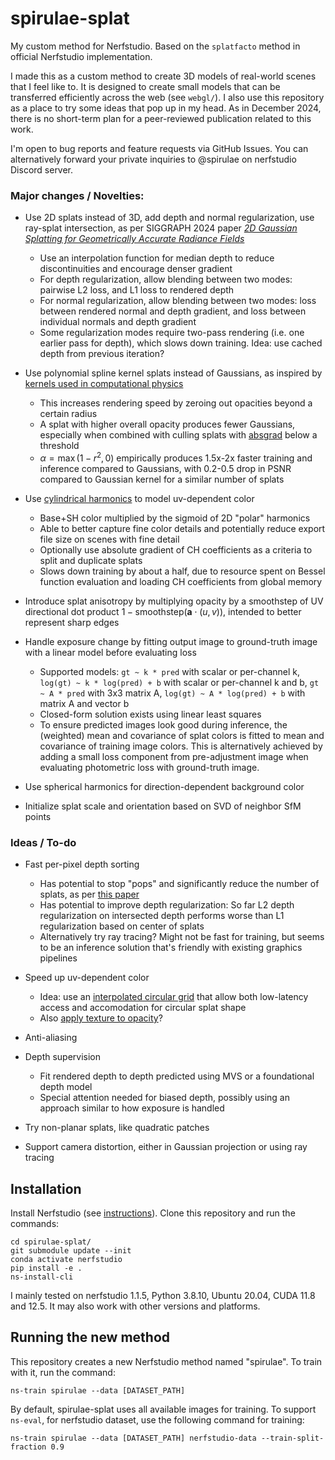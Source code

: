 # spirulae-splat
My custom method for Nerfstudio. Based on the `splatfacto` method in official Nerfstudio implementation.

I made this as a custom method to create 3D models of real-world scenes that I feel like to. It is designed to create small models that can be transferred efficiently across the web (see `webgl/`). I also use this repository as a place to try some ideas that pop up in my head. As in December 2024, there is no short-term plan for a peer-reviewed publication related to this work.

I'm open to bug reports and feature requests via GitHub Issues. You can alternatively forward your private inquiries to @spirulae on nerfstudio Discord server.

### Major changes / Novelties:

- Use 2D splats instead of 3D, add depth and normal regularization, use ray-splat intersection, as per SIGGRAPH 2024 paper [*2D Gaussian Splatting for Geometrically Accurate Radiance Fields*](https://arxiv.org/abs/2403.17888)
  - Use an interpolation function for median depth to reduce discontinuities and encourage denser gradient
  - For depth regularization, allow blending between two modes: pairwise L2 loss, and L1 loss to rendered depth
  - For normal regularization, allow blending between two modes: loss between rendered normal and depth gradient, and loss between individual normals and depth gradient
  - Some regularization modes require two-pass rendering (i.e. one earlier pass for depth), which slows down training. Idea: use cached depth from previous iteration?
  <!-- - For normal regularization, singularity is eliminated by replacing division by depth with multiplication, which perserves the unit normal -->

- Use polynomial spline kernel splats instead of Gaussians, as inspired by [kernels used in computational physics](https://en.wikipedia.org/wiki/Smoothed-particle_hydrodynamics)
  - This increases rendering speed by zeroing out opacities beyond a certain radius
  - A splat with higher overall opacity produces fewer Gaussians, especially when combined with culling splats with [absgrad](https://arxiv.org/abs/2404.10484) below a threshold
  - $\alpha=\max(1-r^2,0)$ empirically produces 1.5x-2x faster training and inference compared to Gaussians, with 0.2-0.5 drop in PSNR compared to Gaussian kernel for a similar number of splats

- Use [cylindrical harmonics](https://en.wikipedia.org/wiki/Cylindrical_harmonics) to model uv-dependent color
  - Base+SH color multiplied by the sigmoid of 2D "polar" harmonics
  - Able to better capture fine color details and potentially reduce export file size on scenes with fine detail
  - Optionally use absolute gradient of CH coefficients as a criteria to split and duplicate splats
  - Slows down training by about a half, due to resource spent on Bessel function evaluation and loading CH coefficients from global memory

<!-- - Support [Markov Chain Monte Carlo (MCMC)](https://arxiv.org/abs/2404.09591) for adaptive control of splats, with relocation designed for polynomial splats -->

- Introduce splat anisotropy by multiplying opacity by a smoothstep of UV directional dot product $1-\mathrm{smoothstep}(\mathbf{a}\cdot(u,v))$, intended to better represent sharp edges

- Handle exposure change by fitting output image to ground-truth image with a linear model before evaluating loss
  - Supported models: `gt ~ k * pred` with scalar or per-channel k, `log(gt) ~ k * log(pred) + b` with scalar or per-channel k and b, `gt ~ A * pred` with 3x3 matrix A, `log(gt) ~ A * log(pred) + b` with matrix A and vector b
  - Closed-form solution exists using linear least squares
  - To ensure predicted images look good during inference, the (weighted) mean and covariance of splat colors is fitted to mean and covariance of training image colors. This is alternatively achieved by adding a small loss component from pre-adjustment image when evaluating photometric loss with ground-truth image.

<!-- - Use an adaptive densification threshold based on absgrad, for consistency in number of splats across scenes and hyperparameter sets -->

- Use spherical harmonics for direction-dependent background color

- Initialize splat scale and orientation based on SVD of neighbor SfM points


### Ideas / To-do

- Fast per-pixel depth sorting
  - Has potential to stop "pops" and significantly reduce the number of splats, as per [this paper](https://arxiv.org/abs/2402.00525)
  - Has potential to improve depth regularization: So far L2 depth regularization on intersected depth performs worse than L1 regularization based on center of splats
  - Alternatively try ray tracing? Might not be fast for training, but seems to be an inference solution that's friendly with existing graphics pipelines

- Speed up uv-dependent color
  - Idea: use an [interpolated circular grid](https://www.desmos.com/calculator/0drgnclvod) that allow both low-latency access and accomodation for circular splat shape
  - Also [apply texture to opacity](https://arxiv.org/abs/2408.16982)?

- Anti-aliasing

- Depth supervision
   - Fit rendered depth to depth predicted using MVS or a foundational depth model
   - Special attention needed for biased depth, possibly using an approach similar to how exposure is handled

- Try non-planar splats, like quadratic patches

- Support camera distortion, either in Gaussian projection or using ray tracing


## Installation
Install Nerfstudio (see [instructions](https://docs.nerf.studio/quickstart/installation.html)). Clone this repository and run the commands:

```
cd spirulae-splat/
git submodule update --init
conda activate nerfstudio
pip install -e .
ns-install-cli
```

I mainly tested on nerfstudio 1.1.5, Python 3.8.10, Ubuntu 20.04, CUDA 11.8 and 12.5. It may also work with other versions and platforms.

## Running the new method
This repository creates a new Nerfstudio method named "spirulae". To train with it, run the command:
```
ns-train spirulae --data [DATASET_PATH]
```

By default, spirulae-splat uses all available images for training. To support `ns-eval`, for nerfstudio dataset, use the following command for training:
```
ns-train spirulae --data [DATASET_PATH] nerfstudio-data --train-split-fraction 0.9
```

<!-- ### Dataset preparation
Some scripts I use to generate datasets from videos can be found [here](https://github.com/harry7557558/Graphics/tree/master/mapping/colmap_nerfstudio). See [here](https://github.com/harry7557558/Graphics/tree/master/mapping/video_imu_alignment) for a tool (under development) that recovers scene scale and orientation using IMU data. -->
